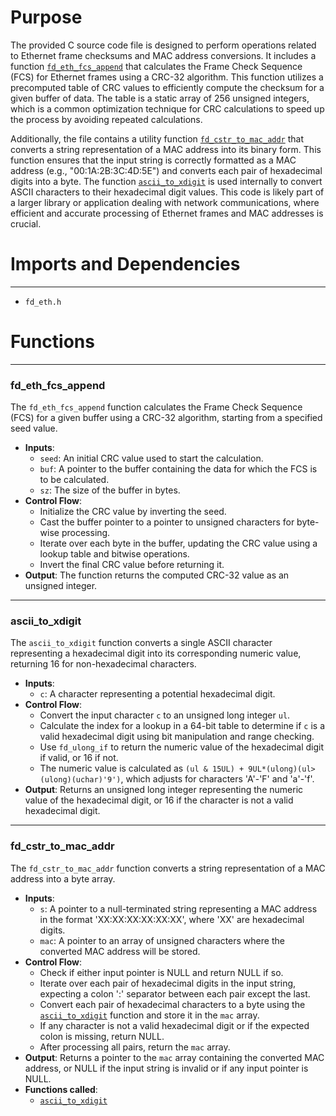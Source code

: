 # Purpose
The provided C source code file is designed to perform operations related to Ethernet frame checksums and MAC address conversions. It includes a function [`fd_eth_fcs_append`](#fd_eth_fcs_append) that calculates the Frame Check Sequence (FCS) for Ethernet frames using a CRC-32 algorithm. This function utilizes a precomputed table of CRC values to efficiently compute the checksum for a given buffer of data. The table is a static array of 256 unsigned integers, which is a common optimization technique for CRC calculations to speed up the process by avoiding repeated calculations.

Additionally, the file contains a utility function [`fd_cstr_to_mac_addr`](#fd_cstr_to_mac_addr) that converts a string representation of a MAC address into its binary form. This function ensures that the input string is correctly formatted as a MAC address (e.g., "00:1A:2B:3C:4D:5E") and converts each pair of hexadecimal digits into a byte. The function [`ascii_to_xdigit`](#ascii_to_xdigit) is used internally to convert ASCII characters to their hexadecimal digit values. This code is likely part of a larger library or application dealing with network communications, where efficient and accurate processing of Ethernet frames and MAC addresses is crucial.
# Imports and Dependencies

---
- `fd_eth.h`


# Functions

---
### fd\_eth\_fcs\_append<!-- {{#callable:fd_eth_fcs_append}} -->
The `fd_eth_fcs_append` function calculates the Frame Check Sequence (FCS) for a given buffer using a CRC-32 algorithm, starting from a specified seed value.
- **Inputs**:
    - `seed`: An initial CRC value used to start the calculation.
    - `buf`: A pointer to the buffer containing the data for which the FCS is to be calculated.
    - `sz`: The size of the buffer in bytes.
- **Control Flow**:
    - Initialize the CRC value by inverting the seed.
    - Cast the buffer pointer to a pointer to unsigned characters for byte-wise processing.
    - Iterate over each byte in the buffer, updating the CRC value using a lookup table and bitwise operations.
    - Invert the final CRC value before returning it.
- **Output**: The function returns the computed CRC-32 value as an unsigned integer.


---
### ascii\_to\_xdigit<!-- {{#callable:ascii_to_xdigit}} -->
The `ascii_to_xdigit` function converts a single ASCII character representing a hexadecimal digit into its corresponding numeric value, returning 16 for non-hexadecimal characters.
- **Inputs**:
    - `c`: A character representing a potential hexadecimal digit.
- **Control Flow**:
    - Convert the input character `c` to an unsigned long integer `ul`.
    - Calculate the index for a lookup in a 64-bit table to determine if `c` is a valid hexadecimal digit using bit manipulation and range checking.
    - Use `fd_ulong_if` to return the numeric value of the hexadecimal digit if valid, or 16 if not.
    - The numeric value is calculated as `(ul & 15UL) + 9UL*(ulong)(ul>(ulong)(uchar)'9')`, which adjusts for characters 'A'-'F' and 'a'-'f'.
- **Output**: Returns an unsigned long integer representing the numeric value of the hexadecimal digit, or 16 if the character is not a valid hexadecimal digit.


---
### fd\_cstr\_to\_mac\_addr<!-- {{#callable:fd_cstr_to_mac_addr}} -->
The `fd_cstr_to_mac_addr` function converts a string representation of a MAC address into a byte array.
- **Inputs**:
    - `s`: A pointer to a null-terminated string representing a MAC address in the format 'XX:XX:XX:XX:XX:XX', where 'XX' are hexadecimal digits.
    - `mac`: A pointer to an array of unsigned characters where the converted MAC address will be stored.
- **Control Flow**:
    - Check if either input pointer is NULL and return NULL if so.
    - Iterate over each pair of hexadecimal digits in the input string, expecting a colon ':' separator between each pair except the last.
    - Convert each pair of hexadecimal characters to a byte using the [`ascii_to_xdigit`](#ascii_to_xdigit) function and store it in the `mac` array.
    - If any character is not a valid hexadecimal digit or if the expected colon is missing, return NULL.
    - After processing all pairs, return the `mac` array.
- **Output**: Returns a pointer to the `mac` array containing the converted MAC address, or NULL if the input string is invalid or if any input pointer is NULL.
- **Functions called**:
    - [`ascii_to_xdigit`](#ascii_to_xdigit)


